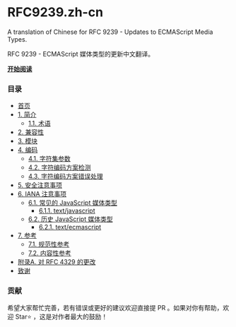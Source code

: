 # RFC9239.zh-cn
A translation of Chinese for RFC 9239 - Updates to ECMAScript Media Types.

RFC 9239 - ECMAScript 媒体类型的更新中文翻译。

[**开始阅读**](index.md)

### 目录

- [首页](index.md)
- [1. 简介](Section1/1.md)
    - [1.1. 术语](Section1/1.1.md)
- [2. 兼容性](Section2/2.md)
- [3. 模块](Section3/3.md)
- [4. 编码](Section4/4.md)
    - [4.1. 字符集参数](Section4/4.1.md)
    - [4.2. 字符编码方案检测](Section4/4.2.md)
    - [4.3. 字符编码方案错误处理](Section4/4.3.md)
- [5. 安全注意事项](Section5/5.md)
- [6. IANA 注意事项](Section6/6.md)
    - [6.1. 常见的 JavaScript 媒体类型](Section6/6.1.md)
        - [6.1.1. text/javascript](Section6/6.1.1.md)
    - [6.2. 历史 JavaScript 媒体类型](Section6/6.2.md)
        - [6.2.1. text/ecmascript](Section6/6.2.1.md)
- [7. 参考](Section7/7.md)
    - [7.1. 规范性参考](Section7/7.1.md)
    - [7.2. 内容性参考](Section7/7.2.md)
- [附录A. 对 RFC 4329 的更改](AppendixA/Changes-from-RFC-4329.md)
- [致谢](Acknowledgements/Acknowledgements.md)

### 贡献

希望大家帮忙完善，若有错误或更好的建议欢迎直接提 PR 。如果对你有帮助，欢迎 Star⭐️ ，这是对作者最大的鼓励！